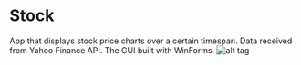 # Stock
App that displays stock price charts over a certain timespan. 
Data received from Yahoo Finance API. The GUI built with WinForms.
![alt tag](http://i.imgur.com/VVFDn3s.png)
